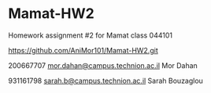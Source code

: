 # Mamat-HW2
Homework assignment #2 for Mamat class 044101

https://github.com/AniMor101/Mamat-HW2.git

200667707 mor.dahan@campus.technion.ac.il Mor Dahan

931161798 sarah.b@campus.technion.ac.il Sarah Bouzaglou
